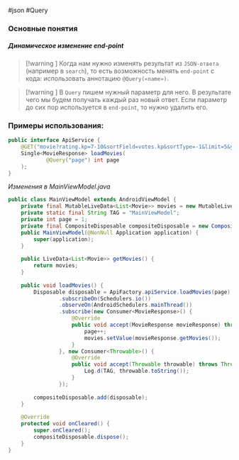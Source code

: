 #json #Query 
### Основные понятия

##### Динамическое изменение end-point

>[!warning ] Когда нам нужно изменять результат из `JSON-ответа` (например в `search`), то есть возможность менять `end-point` с кода: использовать аннотацию `@Query(«name»)`.

>[!warning ] В `Query` пишем нужный параметр для него. В результате чего мы будем получать каждый раз новый ответ. Если параметр до сих пор используется в `end-point`, то нужно удалить его.
### Примеры использования:

```java
public interface ApiService {  
    @GET("movie?rating.kp=7-10&sortField=votes.kp&sortType=-1&limit=5&year=2025&type=movie&token=MXTGTC1-GWVMXHR-NYNPSHM-XRJ4XCN")  
    Single<MovieResponse> loadMovies(  
            @Query("page") int page  
    );  
}
```

*Изменения в MainViewModel.java*
```java
public class MainViewModel extends AndroidViewModel {  
    private final MutableLiveData<List<Movie>> movies = new MutableLiveData<>();  
    private static final String TAG = "MainViewModel";  
    private int page = 1;  
    private final CompositeDisposable compositeDisposable = new CompositeDisposable();  
    public MainViewModel(@NonNull Application application) {  
        super(application);  
    }  
  
    public LiveData<List<Movie>> getMovies() {  
        return movies;  
    }  
  
    public void loadMovies() {  
        Disposable disposable = ApiFactory.apiService.loadMovies(page)  
                .subscribeOn(Schedulers.io())  
                .observeOn(AndroidSchedulers.mainThread())  
                .subscribe(new Consumer<MovieResponse>() {  
                    @Override  
                    public void accept(MovieResponse movieResponse) throws Throwable {  
                        page++;  
                        movies.setValue(movieResponse.getMovies());  
                    }  
                }, new Consumer<Throwable>() {  
                    @Override  
                    public void accept(Throwable throwable) throws Throwable {  
                        Log.d(TAG, throwable.toString());  
                    }  
                });  
  
        compositeDisposable.add(disposable);  
    }  
  
    @Override  
    protected void onCleared() {  
        super.onCleared();  
        compositeDisposable.dispose();  
    }  
}
```
